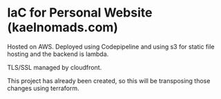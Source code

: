 
# IaC for Personal Website (kaelnomads.com)

Hosted on AWS. Deployed using Codepipeline and using s3 for static file hosting and the backend is lambda.

TLS/SSL managed by cloudfront.

This project has already been created, so this will be transposing those changes using terraform.



